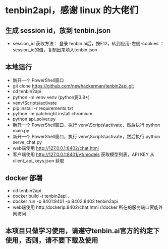 # tenbin2api，感谢 linux 的大佬们

## 生成 session id，放到 tenbin.json
- session_id 获取方法： 登录 tenbin.ai后，按F12，转到应用-左侧-cookies ： session_id的值，复制出来填入tenbin.json
## 本地运行
- 新开一个 PowerShell窗口
- git clone https://github.com/newhackerman/tenbin2api.git
- cd tenbin2api
- python -m venv venv (python要3.8+)
- venv\Scripts\activate
- pip install -r requirements.txt
- python -m patchright install chromium
- python api_solver.py
- 新开一个 PowerShell窗口，执行 venv\Scripts\activate，然后执行 python main.py 
- 新开一个 PowerShell窗口，执行 venv\Scripts\activate，然后执行 python serve_chat.py
- web端使用  http://127.0.0.1:8402/chat.html
- 客户端使用 http://127.0.0.1:8401/v1/models 获取模型列表，API KEY 从 client_api_keys.json 获取
## docker 部署
- cd tenbin2api
- docker build -t tenbin2api .
- docker run -p 8401:8401 -p 8402:8402 tenbin2api
- web端使用  http:/dockerip:8402/chat.html  //docker 所在的服务端口要能外网访问
## 本项目只做学习使用，请遵守tenbin.ai官方的约定下使用，否则，请不要下载及使用
